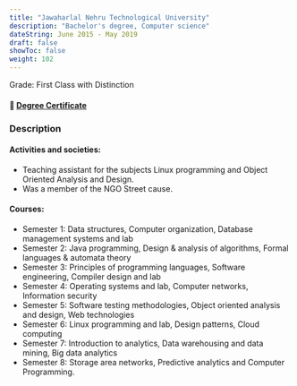```yaml
---
title: "Jawaharlal Nehru Technological University"
description: "Bachelor's degree, Computer science"
dateString: June 2015 - May 2019
draft: false
showToc: false
weight: 102
--- 
```

Grade: First Class with Distinction

#### 🔗 [Degree Certificate](https://drive.google.com/file/d/1iupv1bmLDsLQ9TylXzLv3wTsO7mlqZ8T/view?usp=sharing)

### Description
#### Activities and societies: 
- Teaching assistant for the subjects Linux programming and Object Oriented Analysis and Design. 
- Was a member of the NGO Street cause.
#### Courses: 
- Semester 1: Data structures, Computer organization, Database management systems and lab
- Semester 2: Java programming, Design & analysis of algorithms, Formal languages & automata theory
- Semester 3: Principles of programming languages, Software engineering, Compiler design and lab
- Semester 4: Operating systems and lab, Computer networks, Information security
- Semester 5: Software testing methodologies, Object oriented analysis and design, Web technologies 
- Semester 6: Linux programming and lab, Design patterns, Cloud computing
- Semester 7: Introduction to analytics, Data warehousing and data mining, Big data analytics
- Semester 8: Storage area networks, Predictive analytics and Computer Programming.






<!--![](/experience/buyerassist/img1.jpeg#center) -->
